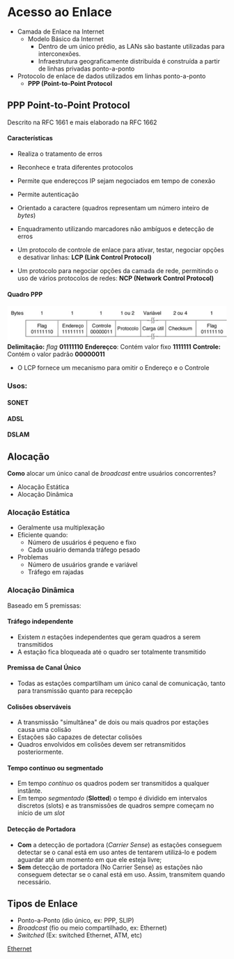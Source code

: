 # Acesso ao Enlace
- Camada de Enlace na Internet
	- Modelo Básico da Internet
		- Dentro de um único prédio, as LANs são bastante utilizadas para interconexões.
		- Infraestrutura geograficamente distribuída é construída a partir de linhas privadas ponto-a-ponto
- Protocolo de enlace de dados utilizados em linhas ponto-a-ponto
	- **PPP (Point-to-Point Protocol**

## PPP Point-to-Point Protocol
Descrito na RFC 1661 e mais elaborado na RFC 1662

#### Características
- Realiza o tratamento de erros
- Reconhece e trata diferentes protocolos
- Permite que endereçcos IP sejam negociados em tempo de conexão
- Permite autenticação
- Orientado a caractere (quadros representam um número inteiro de *bytes*)

- Enquadramento utilizando marcadores não ambíguos e detecção de erros
- Um protocolo de controle de enlace para ativar, testar, negociar opções e desativar linhas: **LCP (Link Control Protocol)**
- Um protocolo para negociar opções da camada de rede, permitindo o uso de vários protocolos de redes: **NCP (Network Control Protocol)**

#### Quadro PPP
![Pasted image 20220517172912](imgs/Pasted%20image%2020220517172912.png)
**Delimitação:** *flag* **01111110**
**Endereçco**: Contém valor fixo **1111111**
**Controle:** Contém o valor padrão **00000011**
- O LCP fornece um mecanismo para omitir o Endereço e o Controle

### Usos:

#### SONET
#### ADSL
#### DSLAM

## Alocação

**Como** alocar um único canal de *broadcast* entre usuários concorrentes?

- Alocação Estática
- Alocação Dinâmica

### Alocação Estática
- Geralmente usa multiplexação
- Eficiente quando:
	- Número de usuários é pequeno e fixo
	- Cada usuário demanda tráfego pesado
- Problemas
	- Número de usuários grande e variável
	- Tráfego em rajadas

### Alocação Dinâmica
Baseado em 5 premissas:

#### Tráfego independente
- Existem *n* estações independentes que geram quadros a serem transmitidos
- A estação fica bloqueada até o quadro ser totalmente transmitido

#### Premissa de Canal Único
- Todas as estações compartilham um único canal de comunicação, tanto para transmissão quanto para recepção

#### Colisões observáveis
- A transmissão "simultânea" de dois ou mais quadros por estações causa uma colisão
- Estações são capazes de detectar colisões
- Quadros envolvidos em colisões devem ser retransmitidos posteriormente.

#### Tempo contínuo ou segmentado
- Em tempo *contínuo* os quadros podem ser transmitidos a qualquer instânte.
- Em tempo *segmentado* (**Slotted**) o tempo é dividido em intervalos discretos (slots) e as transmissões de quadros sempre começam no início de um *slot*

#### Detecção de Portadora
- **Com** a detecção de portadora (*Carrier Sense*) as estações conseguem detectar se o canal está em uso antes de tentarem utilizá-lo e podem aguardar até um momento em que ele esteja livre;
- **Sem** detecção de portadora (No Carrier Sense) as estações não conseguem detectar se o canal está em uso. Assim, transmitem quando necessário.


## Tipos de Enlace
- Ponto-a-Ponto (dio único, ex: PPP, SLIP)
- *Broadcast* (fio ou meio compartilhado, ex: Ethernet)
- *Switched* (Ex: switched Ethernet, ATM, etc)

[Ethernet](Ethernet.md)
